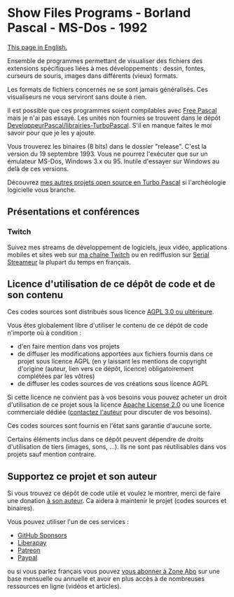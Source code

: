 # Show Files Programs - Borland Pascal - MS-Dos - 1992

[This page in English.](README.md)

Ensemble de programmes permettant de visualiser des fichiers des extensions spécifiques liées à mes développements : dessin, fontes, curseurs de souris, images dans différents (vieux) formats.

Les formats de fichiers concernés ne se sont jamais généralisés. Ces visualiseurs ne vous serviront sans doute à rien.

Il est possible que ces programmes soient compilables avec [Free Pascal](https://www.freepascal.org) mais je n'ai pas essayé. Les unités non fournies se trouvent dans le dépôt [DeveloppeurPascal/librairies-TurboPascal](https://github.com/DeveloppeurPascal/librairies-TurboPascal). S'il en manque faites le moi savoir pour que je les y ajoute.

Vous trouverez les binaires (8 bits) dans le dossier "release". C'est la version du 19 septembre 1993. Vous ne pourrez l'exécuter que sur un émulateur MS-Dos, Windows 3.x ou 95. Inutile d'essayer sur Windows au delà de ces versions.

Découvrez [mes autres projets open source en Turbo Pascal](https://github.com/DeveloppeurPascal?tab=repositories&q=TurboPascal&type=&language=&sort=) si l'archéologie logicielle vous branche.

## Présentations et conférences

### Twitch

Suivez mes streams de développement de logiciels, jeux vidéo, applications mobiles et sites web sur [ma chaîne Twitch](https://www.twitch.tv/patrickpremartin) ou en rediffusion sur [Serial Streameur](https://serialstreameur.fr) la plupart du temps en français.

## Licence d'utilisation de ce dépôt de code et de son contenu

Ces codes sources sont distribués sous licence [AGPL 3.0 ou ultérieure](https://choosealicense.com/licenses/agpl-3.0/).

Vous êtes globalement libre d'utiliser le contenu de ce dépôt de code n'importe où à condition :
* d'en faire mention dans vos projets
* de diffuser les modifications apportées aux fichiers fournis dans ce projet sous licence AGPL (en y laissant les mentions de copyright d'origine (auteur, lien vers ce dépôt, licence) obligatoirement complétées par les vôtres)
* de diffuser les codes sources de vos créations sous licence AGPL

Si cette licence ne convient pas à vos besoins vous pouvez acheter un droit d'utilisation de ce projet sous la licence [Apache License 2.0](https://choosealicense.com/licenses/apache-2.0/) ou une licence commerciale dédiée ([contactez l'auteur](https://developpeur-pascal.fr/nous-contacter.php) pour discuter de vos besoins).

Ces codes sources sont fournis en l'état sans garantie d'aucune sorte.

Certains éléments inclus dans ce dépôt peuvent dépendre de droits d'utilisation de tiers (images, sons, ...). Ils ne sont pas réutilisables dans vos projets sauf mention contraire.

## Supportez ce projet et son auteur

Si vous trouvez ce dépôt de code utile et voulez le montrer, merci de faire une donation [à son auteur](https://github.com/DeveloppeurPascal). Ca aidera à maintenir le projet (codes sources et binaires).

Vous pouvez utiliser l'un de ces services :

* [GitHub Sponsors](https://github.com/sponsors/DeveloppeurPascal)
* [Liberapay](https://liberapay.com/PatrickPremartin)
* [Patreon](https://www.patreon.com/patrickpremartin)
* [Paypal](https://www.paypal.com/paypalme/patrickpremartin)

ou si vous parlez français vous pouvez [vous abonner à Zone Abo](https://zone-abo.fr/nos-abonnements.php) sur une base mensuelle ou annuelle et avoir en plus accès à de nombreuses ressources en ligne (vidéos et articles).

